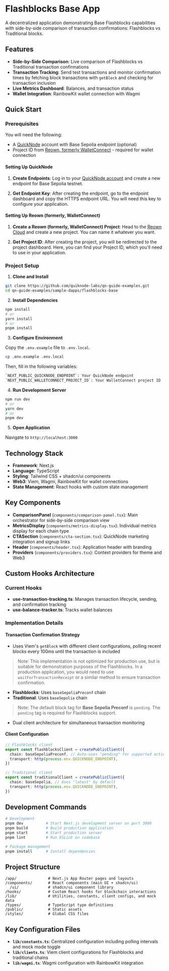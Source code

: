 # Flashblocks Base App

A decentralized application demonstrating Base Flashblocks capabilities with side-by-side comparison of transaction confirmations: Flashblocks vs Traditional blocks.

## Features

- **Side-by-Side Comparison**: Live comparison of Flashblocks vs Traditional transaction confirmations
- **Transaction Tracking**: Send test transactions and monitor confirmation times by fetching block transactions with `getBlock` and checking for transaction inclusion
- **Live Metrics Dashboard**: Balances, and transaction status
- **Wallet Integration**: RainbowKit wallet connection with Wagmi

## Quick Start

### Prerequisites

You will need the following:

- A [QuickNode](http://dashboard.quicknode.com/) account with Base Sepolia endpoint (optional)
- Project ID from [Reown, formerly WalletConnect](https://cloud.reown.com/) - required for wallet connection

#### Setting Up QuickNode

1. **Create Endpoints**: Log in to your [QuickNode account](http://dashboard.quicknode.com/) and create a new endpoint for Base Sepolia testnet.

2. **Get Endpoint Key**: After creating the endpoint, go to the endpoint dashboard and copy the HTTPS endpoint URL. You will need this key to configure your application.

#### Setting Up Reown (formerly, WalletConnect)

1. **Create a Reown (formerly, WalletConnect) Project**: Head to the [Reown Cloud](https://cloud.reown.com/) and create a new project. You can name it whatever you want.

2. **Get Project ID**: After creating the project, you will be redirected to the project dashboard. Here, you can find your Project ID, which you'll need to use in your application.

### Project Setup

1. **Clone and Install**
   
```bash
git clone https://github.com/quiknode-labs/qn-guide-examples.git
cd qn-guide-examples/sample-dapps/flashblocks-base
```

2. **Install Dependencies**

```bash
npm install
# or
yarn install
# or
pnpm install
```

3. **Configure Environment**

Copy the `.env.example` file to `.env.local`.

```bash
cp .env.example .env.local
```

Then, fill in the following variables:

```bash
`NEXT_PUBLIC_QUICKNODE_ENDPOINT`: Your QuickNode endpoint
`NEXT_PUBLIC_WALLETCONNECT_PROJECT_ID`: Your WalletConnect project ID
```

4. **Run Development Server**

```bash
npm run dev
# or
yarn dev
# or
pnpm dev
```

5. **Open Application**

Navigate to `http://localhost:3000`

## Technology Stack

- **Framework**: Next.js
- **Language**: TypeScript
- **Styling**: Tailwind CSS + shadcn/ui components
- **Web3**: Viem, Wagmi, RainbowKit for wallet connections
- **State Management**: React hooks with custom state management

## Key Components

- **ComparisonPanel** (`components/comparison-panel.tsx`): Main orchestrator for side-by-side comparison view
- **MetricsDisplay** (`components/metrics-display.tsx`): Individual metrics display for each chain type
- **CTASection** (`components/cta-section.tsx`): QuickNode marketing integration and signup links
- **Header** (`components/header.tsx`): Application header with branding
- **Providers** (`components/providers.tsx`): Context providers for theme and Web3

## Custom Hooks Architecture

### Current Hooks
- **use-transaction-tracking.ts**: Manages transaction lifecycle, sending, and confirmation tracking
- **use-balance-tracker.ts**: Tracks wallet balances

### Implementation Details

#### Transaction Confirmation Strategy
- Uses Viem's `getBlock` with different client configurations, polling recent blocks every 100ms until the transaction is included

> Note: This implementation is not optimized for production use, but is suitable for demonstration purposes of the Flashblocks. In a production application, you would need to use `waitForTransactionReceipt` or a similar method to ensure transaction confirmation.

- **Flashblocks**: Uses `baseSepoliaPreconf` chain
- **Traditional**: Uses `baseSepolia` chain

> Note: The default block tag for **Base Sepolia Preconf** is `pending`. The `pending` tag is required for Flashblocks support.

- Dual client architecture for simultaneous transaction monitoring

#### Client Configuration
```typescript
// Flashblocks client
export const flashblocksClient = createPublicClient({
  chain: baseSepoliaPreconf, // Auto-uses "pending" for supported actions
  transport: http(process.env.QUICKNODE_ENDPOINT),
})

// Traditional client
export const traditionalClient = createPublicClient({
  chain: baseSepolia, // Uses "latest" by default
  transport: http(process.env.QUICKNODE_ENDPOINT),
})
```

## Development Commands

```bash
# Development
pnpm dev          # Start Next.js development server on port 3000
pnpm build        # Build production application
pnpm start        # Start production server
pnpm lint         # Run ESLint on codebase

# Package management
pnpm install      # Install dependencies
```

## Project Structure

```
/app/              # Next.js App Router pages and layouts
/components/       # React components (main UI + shadcn/ui)
  /ui/             # shadcn/ui component library
/hooks/            # Custom React hooks for blockchain interactions
/lib/              # Utilities, constants, client configs, and mock data
/types/            # TypeScript type definitions
/public/           # Static assets
/styles/           # Global CSS files
```

## Key Configuration Files

- **`lib/constants.ts`**: Centralized configuration including polling intervals and mock mode toggle
- **`lib/clients.ts`**: Viem client configurations for Flashblocks and traditional chains
- **`lib/wagmi.ts`**: Wagmi configuration with RainbowKit integration